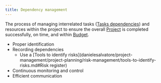 ```yaml
---
title: Dependency management
---
```

The process of managing interrelated tasks ([Tasks dependencies](danielesalvatore/project-management/project-planning/estimations/tasks-dependencies.md)) and resources within the project to ensure the overall [Project](danielesalvatore/project-management/foundations-of-project-management/project/project.md) is completed successfully, on time, and within [Budget](danielesalvatore/project-management/project-initiation/budget/budget.md).

- Proper identification
- Recording dependencies
	- Use a [Tools to identify risks](danielesalvatore/project-management/project-planning/risk-management/tools-to-identify-risks.md#Risk register)
- Continuous monitoring and control 
- Efficient communication



